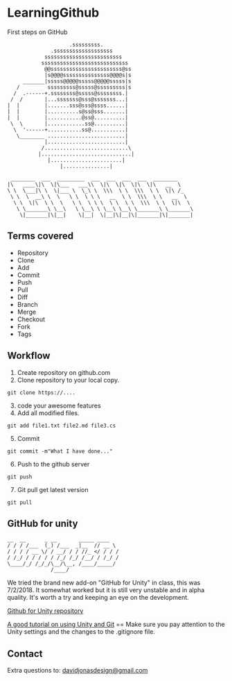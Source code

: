 # LearningGithub
First steps on GitHub

```
                    .sssssssss.
              .sssssssssssssssssss
            sssssssssssssssssssssssss
           ssssssssssssssssssssssssssss
            @@sssssssssssssssssssssss@ss
            |s@@@@sssssssssssssss@@@@s|s
     _______|sssss@@@@@sssss@@@@@sssss|s
   /         sssssssss@sssss@sssssssss|s
  /  .------+.ssssssss@sssss@ssssssss.|
 /  /       |...sssssss@sss@sssssss...|
|  |        |.......sss@sss@ssss......|
|  |        |..........s@ss@sss.......|
|  |        |...........@ss@..........|
 \  \       |............ss@..........|
  \  '------+...........ss@...........|
   \________ .........................|
            |.........................|
           /...........................\
          |.............................|
             |.......................|
                 |...............|

 ________  ___  _________  ___  ___  ___  ___  ________                                
|\   ____\|\  \|\___   ___\\  \|\  \|\  \|\  \|\   __  \    
\ \  \___|\ \  \|___ \  \_\ \  \\\  \ \  \\\  \ \  \|\ /_   
 \ \  \  __\ \  \   \ \  \ \ \   __  \ \  \\\  \ \   __  \  
  \ \  \|\  \ \  \   \ \  \ \ \  \ \  \ \  \\\  \ \  \|\  \
   \ \_______\ \__\   \ \__\ \ \__\ \__\ \_______\ \_______\
    \|_______|\|__|    \|__|  \|__|\|__|\|_______|\|_______|

```


## Terms covered
* Repository
* Clone
* Add
* Commit
* Push
* Pull
* Diff
* Branch
* Merge
* Checkout
* Fork
* Tags

## Workflow

1) Create repository on github.com
2) Clone repository to your local copy.
```
git clone https://....

```

3) code your awesome features
4) Add all modified files.
```
git add file1.txt file2.md file3.cs

```
5) Commit
```
git commit -m"What I have done..."

```
6) Push to the github server
```
git push
```

7) Git pull get latest version
```
git pull
```

## GitHub for unity

```
__  __      _ __       _____ ____
/ / / /___  (_) /___  _|__  // __ \
/ / / / __ \/ / __/ / / //_ </ / / /
/ /_/ / / / / / /_/ /_/ /__/ / /_/ /
\____/_/ /_/_/\__/\__, /____/_____/  
              /____/              
```

We tried the brand new add-on "GitHub for Unity" in class, this was 7/2/2018.
It somewhat worked but it is still very unstable and in alpha quality. It's worth a try and keeping an eye on the development.

[Github for Unity repository](https://github.com/github-for-unity/Unity)

[A good tutorial on using Unity and Git](https://www.youtube.com/watch?v=qpXxcvS-g3g)  == Make sure you pay attention to the Unity settings and the changes to the .gitignore file.

## Contact
Extra questions to: davidjonasdesign@gmail.com
